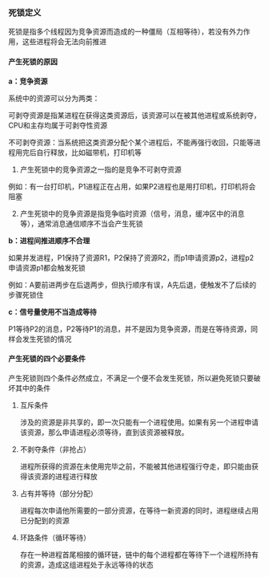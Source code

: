 ### 死锁定义

死锁是指多个线程因为竞争资源而造成的一种僵局（互相等待），若没有外力作用，这些进程将会无法向前推进

#### 产生死锁的原因

**a：竞争资源**

系统中的资源可以分为两类：

可剥夺资源是指某进程在获得这类资源后，该资源可以在被其他进程或系统剥夺，CPU和主存均属于可剥夺性资源

不可剥夺资源：当系统把这类资源分配个某个进程后，不能再强行收回，只能等进程用完后自行释放，比如磁带机，打印机等

1. 产生死锁中的竞争资源之一指的是竞争不可剥夺资源

例如：有一台打印机，P1进程正在占用，如果P2进程也是用打印机，打印机将会阻塞

2. 产生死锁中的竞争资源是指竞争临时资源（信号，消息，缓冲区中的消息等），通常消息通信顺序不当会产生死锁

**b：进程间推进顺序不合理**

如果并发进程，P1保持了资源R1，P2保持了资源R2，而p1申请资源p2，进程p2申请资源p1都会触发死锁

例如：A要前进两步在后退两步，但执行顺序有误，A先后退，便触发不了后续的步骤死锁住

**c：信号量使用不当造成等待**

P1等待P2的消息，P2等待P1的消息，并不是因为竞争资源，而是在等待资源，同样会发生死锁的情况



#### 产生死锁的四个必要条件

产生死锁则四个条件必然成立，不满足一个便不会发生死锁，所以避免死锁只要破坏其中的条件

1. 互斥条件

   涉及的资源是非共享的，即一次只能有一个进程使用。如果有另一个进程申请该资源，那么申请进程必须等待，直到该资源被释放。

2. 不剥夺条件（非抢占）

   进程所获得的资源在未使用完毕之前，不能被其他进程强行夺走，即只能由获得该资源的进程进行释放

3. 占有并等待（部分分配）

   进程每次申请他所需要的一部分资源，在等待一新资源的同时，进程继续占用已分配到的资源

4. 环路条件（循环等待）

   存在一种进程首尾相接的循环链，链中的每个进程都在等待下一个进程所持有的资源，造成这组进程处于永远等待的状态